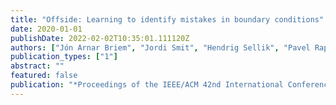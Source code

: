 ```yaml
---
title: "Offside: Learning to identify mistakes in boundary conditions"
date: 2020-01-01
publishDate: 2022-02-02T10:35:01.111120Z
authors: ["Jón Arnar Briem", "Jordi Smit", "Hendrig Sellik", "Pavel Rapoport", "Georgios Gousios", "Maurı́cio Aniche"]
publication_types: ["1"]
abstract: ""
featured: false
publication: "*Proceedings of the IEEE/ACM 42nd International Conference on Software Engineering Workshops*"
---
```



